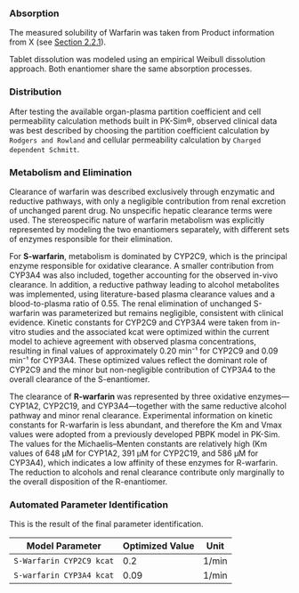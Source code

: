### Absorption <a id="model-parameters-and-assumptions-absorption"></a>

The measured solubility of Warfarin was taken from Product information from X (see [Section 2.2.1](#invitro-and-physico-chemical-data)).

Tablet dissolution was modeled using an empirical Weibull dissolution approach. Both enantiomer share the same absorption processes.

### Distribution <a id="model-parameters-and-assumptions-distribution"></a>

After testing the available organ-plasma partition coefficient and cell permeability calculation methods built in PK-Sim®, observed clinical data was best described by choosing the partition coefficient calculation by `Rodgers and Rowland` and cellular permeability calculation by `Charged dependent Schmitt`.

### Metabolism and Elimination <a id="model-parameters-and-assumptions-metabolism-and-elimination"></a>


Clearance of warfarin was described exclusively through enzymatic and reductive pathways, with only a negligible contribution from renal excretion of unchanged parent drug. No unspecific hepatic clearance terms were used. The stereospecific nature of warfarin metabolism was explicitly represented by modeling the two enantiomers separately, with different sets of enzymes responsible for their elimination.

For **S-warfarin**, metabolism is dominated by CYP2C9, which is the principal enzyme responsible for oxidative clearance. 
A smaller contribution from CYP3A4 was also included, together accounting for the observed in-vivo clearance. 
In addition, a reductive pathway leading to alcohol metabolites was implemented, using literature-based plasma clearance values and a blood-to-plasma ratio of 0.55. 
The renal elimination of unchanged S-warfarin was parameterized but remains negligible, consistent with clinical evidence. 
Kinetic constants for CYP2C9 and CYP3A4 were taken from in-vitro studies and the associated kcat were optimized within the current model to achieve agreement with observed plasma concentrations, resulting in final values of approximately 0.20 min⁻¹ for CYP2C9 and 0.09 min⁻¹ for CYP3A4. 
These optimized values reflect the dominant role of CYP2C9 and the minor but non-negligible contribution of CYP3A4 to the overall clearance of the S-enantiomer.

The clearance of **R-warfarin** was represented by three oxidative enzymes—CYP1A2, CYP2C19, and CYP3A4—together with the same reductive alcohol pathway and minor renal clearance. 
Experimental information on kinetic constants for R-warfarin is less abundant, and therefore the Km and Vmax values were adopted from a previously developed PBPK model in PK-Sim. 
The values for the Michaelis–Menten constants are relatively high (Km values of 648 µM for CYP1A2, 391 µM for CYP2C19, and 586 µM for CYP3A4), which indicates a low affinity of these enzymes for R-warfarin. 
The reduction to alcohols and renal clearance contribute only marginally to the overall disposition of the R-enantiomer.


### Automated Parameter Identification <a id="model-parameters-and-assumptions-parameter-identification"></a>

This is the result of the final parameter identification.

| Model Parameter      | Optimized Value | Unit |
| -------------------- | --------------- | ---- |
| `S-Warfarin CYP2C9 kcat` |          0.2       |   1/min   |
| `S-warfarin CYP3A4 kcat` |        0.09         |  1/min    |


